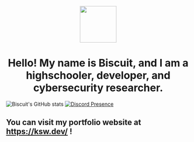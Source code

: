<div id="header" align="center">
  <img src="https://avatars.githubusercontent.com/u/64026226?v=4" width="100"/>

  <h1> Hello! My name is Biscuit, and I am a highschooler, developer, and cybersecurity researcher. </ h1>
</div>

![Biscuit's GitHub stats](https://github-readme-stats.vercel.app/api?username=BiscuitNuke&show_icons=true&theme=codeSTACKr)
[![Discord Presence](https://lanyard.cnrad.dev/api/427108007407517706)](https://discord.com/users/427108007407517706)

## You can visit my portfolio website at https://ksw.dev/ !
